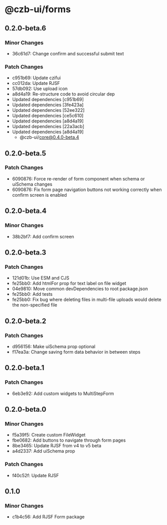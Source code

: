 # @czb-ui/forms

## 0.2.0-beta.6

### Minor Changes

- 36c61d7: Change confirm and successful submit text

### Patch Changes

- c951b69: Update czifui
- cc012da: Update RJSF
- 57db092: Use upload icon
- a8d4a19: Re-structure code to avoid circular dep
- Updated dependencies [c951b69]
- Updated dependencies [3fe423a]
- Updated dependencies [52ee322]
- Updated dependencies [ce5c610]
- Updated dependencies [a8d4a19]
- Updated dependencies [22a3acb]
- Updated dependencies [a8d4a19]
  - @czb-ui/core@0.4.0-beta.4

## 0.2.0-beta.5

### Patch Changes

- 6090876: Force re-render of form component when schema or uiSchema changes
- 6090876: Fix form page navigation buttons not working correctly when confirm screen is enabled

## 0.2.0-beta.4

### Minor Changes

- 38b2bf7: Add confirm screen

## 0.2.0-beta.3

### Patch Changes

- 121d01b: Use ESM and CJS
- fe25bb0: Add htmlFor prop for text label on file widget
- 04e9810: Move common devDependencies to root package.json
- fe25bb0: Add tests
- fe25bb0: Fix bug where deleting files in multi-file uploads would delete the non-specified file

## 0.2.0-beta.2

### Patch Changes

- d956156: Make uiSchema prop optional
- f17ea3a: Change saving form data behavior in between steps

## 0.2.0-beta.1

### Patch Changes

- 6eb3e92: Add custom widgets to MultiStepForm

## 0.2.0-beta.0

### Minor Changes

- f5a39f5: Create custom FileWidget
- fbe0682: Add buttons to navigate through form pages
- 8be3465: Update RJSF from v4 to v5 beta
- a4d2337: Add uiSchema prop

### Patch Changes

- f40c52f: Update RJSF

## 0.1.0

### Minor Changes

- c1b4c56: Add RJSF Form package

